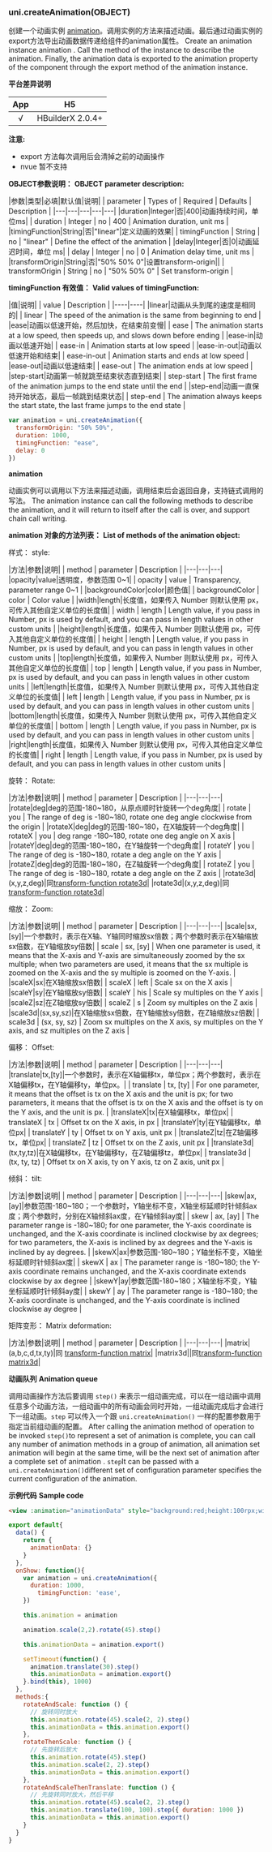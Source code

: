 ### uni.createAnimation(OBJECT)

创建一个动画实例 [animation](#animation)。调用实例的方法来描述动画。最后通过动画实例的export方法导出动画数据传递给组件的animation属性。
Create an animation instance animation . Call the method of the instance to describe the animation. Finally, the animation data is exported to the animation property of the component through the export method of the animation instance.

**平台差异说明**

|App|H5|
|:-:|:-:|
|√|HBuilderX 2.0.4+|

**注意:**
- export 方法每次调用后会清掉之前的动画操作
- nvue 暂不支持

**OBJECT参数说明：**
**OBJECT parameter description:**

|参数|类型|必填|默认值|说明|
| parameter       | Types of | Required | Defaults    | Description   |
|---|---|---|---|---|
|duration|Integer|否|400|动画持续时间，单位ms|
| duration        | Integer  | no       | 400         | Animation duration, unit ms        |
|timingFunction|String|否|"linear"|定义动画的效果|
| timingFunction  | String   | no       | "linear"    | Define the effect of the animation |
|delay|Integer|否|0|动画延迟时间，单位 ms|
| delay           | Integer  | no       | 0           | Animation delay time, unit ms      |
|transformOrigin|String|否|"50% 50% 0"|设置transform-origin||
| transformOrigin | String   | no       | "50% 50% 0" | Set transform-origin               |

**timingFunction 有效值：**
**Valid values of timingFunction:**

|值|说明|
| value       | Description                                                  |
|----|----|
|linear|动画从头到尾的速度是相同的|
| linear      | The speed of the animation is the same from beginning to end |
|ease|动画以低速开始，然后加快，在结束前变慢|
| ease        | The animation starts at a low speed, then speeds up, and slows down before ending |
|ease-in|动画以低速开始|
| ease-in     | Animation starts at low speed                                |
|ease-in-out|动画以低速开始和结束|
| ease-in-out | Animation starts and ends at low speed                       |
|ease-out|动画以低速结束|
| ease-out    | The animation ends at low speed                              |
|step-start|动画第一帧就跳至结束状态直到结束|
| step-start  | The first frame of the animation jumps to the end state until the end |
|step-end|动画一直保持开始状态，最后一帧跳到结束状态|
| step-end    | The animation always keeps the start state, the last frame jumps to the end state |

```javascript
var animation = uni.createAnimation({
  transformOrigin: "50% 50%",
  duration: 1000,
  timingFunction: "ease",
  delay: 0
})
```


**animation**

动画实例可以调用以下方法来描述动画，调用结束后会返回自身，支持链式调用的写法。
The animation instance can call the following methods to describe the animation, and it will return to itself after the call is over, and support chain call writing.

**animation 对象的方法列表：**
**List of methods of the animation object:**

样式：
style:

|方法|参数|说明|
| method          | parameter | Description   |
|---|---|---|
|opacity|value|透明度，参数范围 0~1|
| opacity         | value     | Transparency, parameter range 0~1                            |
|backgroundColor|color|颜色值|
| backgroundColor | color     | Color value                                                  |
|width|length|长度值，如果传入 Number 则默认使用 px，可传入其他自定义单位的长度值|
| width           | length    | Length value, if you pass in Number, px is used by default, and you can pass in length values in other custom units |
|height|length|长度值，如果传入 Number 则默认使用 px，可传入其他自定义单位的长度值|
| height          | length    | Length value, if you pass in Number, px is used by default, and you can pass in length values in other custom units |
|top|length|长度值，如果传入 Number 则默认使用 px，可传入其他自定义单位的长度值|
| top             | length    | Length value, if you pass in Number, px is used by default, and you can pass in length values in other custom units |
|left|length|长度值，如果传入 Number 则默认使用 px，可传入其他自定义单位的长度值|
| left            | length    | Length value, if you pass in Number, px is used by default, and you can pass in length values in other custom units |
|bottom|length|长度值，如果传入 Number 则默认使用 px，可传入其他自定义单位的长度值|
| bottom          | length    | Length value, if you pass in Number, px is used by default, and you can pass in length values in other custom units |
|right|length|长度值，如果传入 Number 则默认使用 px，可传入其他自定义单位的长度值|
| right           | length    | Length value, if you pass in Number, px is used by default, and you can pass in length values in other custom units |


旋转：
Rotate:

|方法|参数|说明|
| method  | parameter | Description                                                  |
|---|---|---|
|rotate|deg|deg的范围-180~180，从原点顺时针旋转一个deg角度|
| rotate  | you       | The range of deg is -180~180, rotate one deg angle clockwise from the origin |
|rotateX|deg|deg的范围-180~180，在X轴旋转一个deg角度|
| rotateX | you       | deg range -180~180, rotate one deg angle on X axis           |
|rotateY|deg|deg的范围-180~180，在Y轴旋转一个deg角度|
| rotateY | you       | The range of deg is -180~180, rotate a deg angle on the Y axis |
|rotateZ|deg|deg的范围-180~180，在Z轴旋转一个deg角度|
| rotateZ | you       | The range of deg is -180~180, rotate a deg angle on the Z axis |
|rotate3d|(x,y,z,deg)|同[transform-function rotate3d](https://developer.mozilla.org/en-US/docs/Web/CSS/transform-function/rotate3d)|
|rotate3d|(x,y,z,deg)|同[transform-function rotate3d](https://developer.mozilla.org/en-US/docs/Web/CSS/transform-function/rotate3d)|

缩放：
Zoom:

|方法|参数|说明|
| method  | parameter    | Description                                                  |
|---|---|---|
|scale|sx,[sy]|一个参数时，表示在X轴、Y轴同时缩放sx倍数；两个参数时表示在X轴缩放sx倍数，在Y轴缩放sy倍数|
| scale   | sx, [sy]     | When one parameter is used, it means that the X-axis and Y-axis are simultaneously zoomed by the sx multiple; when two parameters are used, it means that the sx multiple is zoomed on the X-axis and the sy multiple is zoomed on the Y-axis. |
|scaleX|sx|在X轴缩放sx倍数|
| scaleX  | left         | Scale sx on the X axis                                       |
|scaleY|sy|在Y轴缩放sy倍数|
| scaleY  | his          | Scale sy multiples on the Y axis                             |
|scaleZ|sz|在Z轴缩放sy倍数|
| scaleZ  | s            | Zoom sy multiples on the Z axis                              |
|scale3d|(sx,sy,sz)|在X轴缩放sx倍数，在Y轴缩放sy倍数，在Z轴缩放sz倍数|
| scale3d | (sx, sy, sz) | Zoom sx multiples on the X axis, sy multiples on the Y axis, and sz multiples on the Z axis |

偏移：
Offset:

|方法|参数|说明|
| method      | parameter    | Description                                                  |
|---|---|---|
|translate|tx,[ty]|一个参数时，表示在X轴偏移tx，单位px；两个参数时，表示在X轴偏移tx，在Y轴偏移ty，单位px。|
| translate   | tx, [ty]     | For one parameter, it means that the offset is tx on the X axis and the unit is px; for two parameters, it means that the offset is tx on the X axis and the offset is ty on the Y axis, and the unit is px. |
|translateX|tx|在X轴偏移tx，单位px|
| translateX  | tx           | Offset tx on the X axis, in px                               |
|translateY|ty|在Y轴偏移tx，单位px|
| translateY  | ty           | Offset tx on Y axis, unit px                                 |
|translateZ|tz|在Z轴偏移tx，单位px|
| translateZ  | tz           | Offset tx on the Z axis, unit px                             |
|translate3d|(tx,ty,tz)|在X轴偏移tx，在Y轴偏移ty，在Z轴偏移tz，单位px|
| translate3d | (tx, ty, tz) | Offset tx on X axis, ty on Y axis, tz on Z axis, unit px     |

倾斜：
tilt:

|方法|参数|说明|
| method | parameter | Description                                                  |
|---|---|---|
|skew|ax,[ay]|参数范围-180~180；一个参数时，Y轴坐标不变，X轴坐标延顺时针倾斜ax度；两个参数时，分别在X轴倾斜ax度，在Y轴倾斜ay度|
| skew   | ax, [ay]  | The parameter range is -180~180; for one parameter, the Y-axis coordinate is unchanged, and the X-axis coordinate is inclined clockwise by ax degrees; for two parameters, the X-axis is inclined by ax degrees and the Y-axis is inclined by ay degrees. |
|skewX|ax|参数范围-180~180；Y轴坐标不变，X轴坐标延顺时针倾斜ax度|
| skewX  | ax        | The parameter range is -180~180; the Y-axis coordinate remains unchanged, and the X-axis coordinate extends clockwise by ax degree |
|skewY|ay|参数范围-180~180；X轴坐标不变，Y轴坐标延顺时针倾斜ay度|
| skewY  | ay        | The parameter range is -180~180; the X-axis coordinate is unchanged, and the Y-axis coordinate is inclined clockwise ay degree |

矩阵变形：
Matrix deformation:

|方法|参数|说明|
| method   | parameter       | Description |
|---|---|---|
|matrix|(a,b,c,d,tx,ty)|同	[transform-function matrix](https://developer.mozilla.org/en-US/docs/Web/CSS/transform-function/matrix)|
|matrix3d||同[transform-function matrix3d](https://developer.mozilla.org/en-US/docs/Web/CSS/transform-function/matrix3d)|

**动画队列**
**Animation queue**

调用动画操作方法后要调用 ```step()``` 来表示一组动画完成，可以在一组动画中调用任意多个动画方法，一组动画中的所有动画会同时开始，一组动画完成后才会进行下一组动画。```step``` 可以传入一个跟 ```uni.createAnimation()``` 一样的配置参数用于指定当前组动画的配置。
After calling the animation method of operation to be invoked `step()`to represent a set of animation is complete, you can call any number of animation methods in a group of animation, all animation set animation will begin at the same time, will be the next set of animation after a complete set of animation . `step`It can be passed with a `uni.createAnimation()`different set of configuration parameter specifies the current configuration of the animation.

**示例代码**
**Sample code**

```html
<view :animation="animationData" style="background:red;height:100rpx;width:100rpx"></view>
```

```javascript
export default{
  data() {
    return {
      animationData: {}
    }
  },
  onShow: function(){
    var animation = uni.createAnimation({
      duration: 1000,
        timingFunction: 'ease',
    })

    this.animation = animation

    animation.scale(2,2).rotate(45).step()

    this.animationData = animation.export()

    setTimeout(function() {
      animation.translate(30).step()
      this.animationData = animation.export()
    }.bind(this), 1000)
  },
  methods:{
    rotateAndScale: function () {
      // 旋转同时放大
      this.animation.rotate(45).scale(2, 2).step()
      this.animationData = this.animation.export()
    },
    rotateThenScale: function () {
      // 先旋转后放大
      this.animation.rotate(45).step()
      this.animation.scale(2, 2).step()
      this.animationData = this.animation.export()
    },
    rotateAndScaleThenTranslate: function () {
      // 先旋转同时放大，然后平移
      this.animation.rotate(45).scale(2, 2).step()
      this.animation.translate(100, 100).step({ duration: 1000 })
      this.animationData = this.animation.export()
    }
  }
}
```
